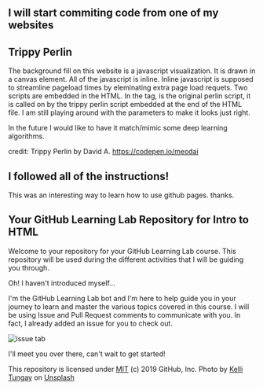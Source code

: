 ## I will start commiting code from one of my websites

## Trippy Perlin
The background fill on this website is a javascript visualization. It is drawn in a canvas element. All of the javascript is inline. Inline javascript is supposed to streamline pageload times by eleminating extra page load requets. Two scripts are embedded in the HTML. In the <HEAD> tag, is the original perlin script, it is called on by the trippy perlin script embedded at the end of the HTML file. I am still playing around with the parameters to make it looks just right.
  
In the future I would like to have it match/mimic some deep learning algorithms.

credit: Trippy Perlin by David A. https://codepen.io/meodai

## I followed all of the instructions!

This was an interesting way to learn how to use github pages. thanks.

## Your GitHub Learning Lab Repository for Intro to HTML

Welcome to your repository for your GitHub Learning Lab course. This repository will be used during the different activities that I will be guiding you through.

Oh! I haven't introduced myself...

I'm the GitHub Learning Lab bot and I'm here to help guide you in your journey to learn and master the various topics covered in this course. I will be using Issue and Pull Request comments to communicate with you. In fact, I already added an issue for you to check out.

![issue tab](https://lab.github.com/public/images/issue_tab.png)

I'll meet you over there, can't wait to get started!

This repository is licensed under [MIT](LICENSE) (c) 2019 GitHub, Inc.
Photo by [Kelli Tungay](https://unsplash.com/photos/Sj0nhVIb4eY) on [Unsplash](https://unsplash.com/)
